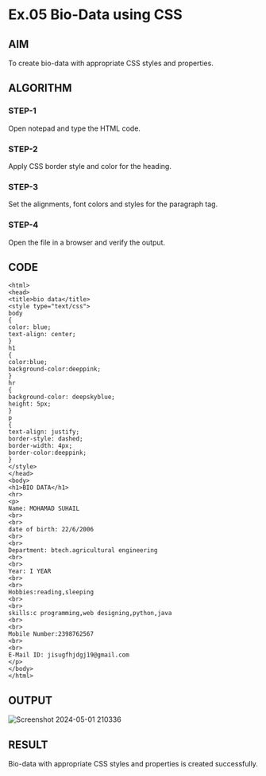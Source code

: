 # Ex.05 Bio-Data using CSS
## AIM
  To create bio-data with appropriate CSS styles and properties.

## ALGORITHM
### STEP-1
  Open notepad and type the HTML code.

### STEP-2
  Apply CSS border style and color for the heading.

### STEP-3
  Set the alignments, font colors and styles for the paragraph tag.

### STEP-4
  Open the file in a browser and verify the output.
  
## CODE
```
<html>
<head>
<title>bio data</title>
<style type="text/css">
body
{
color: blue;
text-align: center;
}
h1
{
color:blue;
background-color:deeppink;
}
hr
{
background-color: deepskyblue;
height: 5px;
}
p
{
text-align: justify;
border-style: dashed;
border-width: 4px;
border-color:deeppink;
}
</style>
</head>
<body>
<h1>BIO DATA</h1>
<hr>
<p>
Name: MOHAMAD SUHAIL 
<br>
<br>
date of birth: 22/6/2006
<br>
<br>
Department: btech.agricultural engineering 
<br>
<br>
Year: I YEAR
<br>
<br>
Hobbies:reading,sleeping
<br>
<br>
skills:c programming,web designing,python,java 
<br>
<br>
Mobile Number:2398762567
<br>
<br>
E-Mail ID: jisugfhjdgj19@gmail.com
</p>
</body>
</html>
```
## OUTPUT
![Screenshot 2024-05-01 210336](https://github.com/mrmdsuhail/Ex05_Web-Design/assets/165985737/91db6542-69cc-4149-b689-cac879e7a4b5)


## RESULT
  Bio-data with appropriate CSS styles and properties is created successfully.
